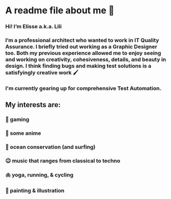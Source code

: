 # A readme file about me 🌻

### Hi! I’m Elisse a.k.a. Lili

### I’m a professional architect who wanted to work in IT Quality Assurance. I briefly tried out working as a Graphic Designer too. Both my previous experience allowed me to enjoy seeing and working on creativity, cohesiveness, details, and beauty in design. I think finding bugs and making test solutions is a satisfyingly creative work 🖌

### I'm currently gearing up for comprehensive Test Automation.

## My interests are:
### 🦄 gaming
### 🍿 some anime
### 🌊 ocean conservation (and surfing)
### 😉 music that ranges from classical to techno
### 🫁 yoga, running, & cycling
### 🎨 painting & illustration
